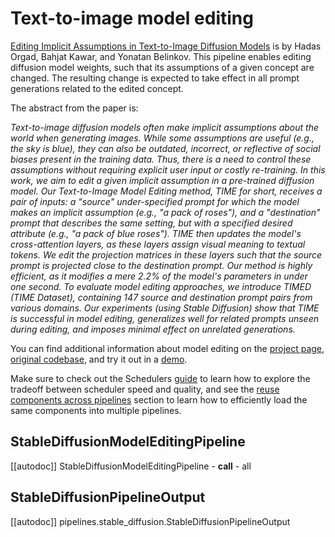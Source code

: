 <!--Copyright 2023 The HuggingFace Team. All rights reserved.

Licensed under the Apache License, Version 2.0 (the "License"); you may not use this file except in compliance with
the License. You may obtain a copy of the License at

http://www.apache.org/licenses/LICENSE-2.0

Unless required by applicable law or agreed to in writing, software distributed under the License is distributed on
an "AS IS" BASIS, WITHOUT WARRANTIES OR CONDITIONS OF ANY KIND, either express or implied. See the License for the
specific language governing permissions and limitations under the License.
-->

# Text-to-image model editing

[Editing Implicit Assumptions in Text-to-Image Diffusion Models](https://huggingface.co/papers/2303.08084) is by Hadas Orgad, Bahjat Kawar, and Yonatan Belinkov. This pipeline enables editing diffusion model weights, such that its assumptions of a given concept are changed. The resulting change is expected to take effect in all prompt generations related to the edited concept.

The abstract from the paper is:

*Text-to-image diffusion models often make implicit assumptions about the world when generating images. While some assumptions are useful (e.g., the sky is blue), they can also be outdated, incorrect, or reflective of social biases present in the training data. Thus, there is a need to control these assumptions without requiring explicit user input or costly re-training. In this work, we aim to edit a given implicit assumption in a pre-trained diffusion model. Our Text-to-Image Model Editing method, TIME for short, receives a pair of inputs: a "source" under-specified prompt for which the model makes an implicit assumption (e.g., "a pack of roses"), and a "destination" prompt that describes the same setting, but with a specified desired attribute (e.g., "a pack of blue roses"). TIME then updates the model's cross-attention layers, as these layers assign visual meaning to textual tokens. We edit the projection matrices in these layers such that the source prompt is projected close to the destination prompt. Our method is highly efficient, as it modifies a mere 2.2% of the model's parameters in under one second. To evaluate model editing approaches, we introduce TIMED (TIME Dataset), containing 147 source and destination prompt pairs from various domains. Our experiments (using Stable Diffusion) show that TIME is successful in model editing, generalizes well for related prompts unseen during editing, and imposes minimal effect on unrelated generations.*

You can find additional information about model editing on the [project page](https://time-diffusion.github.io/), [original codebase](https://github.com/bahjat-kawar/time-diffusion), and try it out in a [demo](https://huggingface.co/spaces/bahjat-kawar/time-diffusion).

<Tip>

Make sure to check out the Schedulers [guide](../../using-diffusers/schedulers) to learn how to explore the tradeoff between scheduler speed and quality, and see the [reuse components across pipelines](../../using-diffusers/loading#reuse-components-across-pipelines) section to learn how to efficiently load the same components into multiple pipelines.

</Tip>

## StableDiffusionModelEditingPipeline
[[autodoc]] StableDiffusionModelEditingPipeline
	- __call__
	- all

## StableDiffusionPipelineOutput
[[autodoc]] pipelines.stable_diffusion.StableDiffusionPipelineOutput